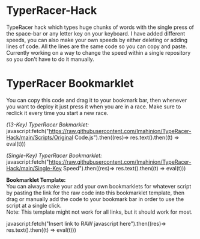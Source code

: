 # TyperRacer-Hack
TypeRacer hack which types huge chunks of words with the single press of the space-bar or any letter key on your keyboard. 
I have added different speeds, you can also make your own speeds by either deleting or adding lines of code. All the lines are the same code so you can copy and paste.
Currently working on a way to change the speed within a single repository so you don't have to do it manually.

# **TyperRacer Bookmarklet**  
You can copy this code and drag it to your bookmark bar, then whenever you want to deploy it just press it when you are in a race. Make sure to reclick it every time you start a new race.

_(13-Key) TyperRacer Bokmarklet:_   
javascript:fetch("https://raw.githubusercontent.com/Imahinion/TypeRacer-Hack/main/Scripts/Original Code.js").then((res)=> res.text().then((t) => eval(t)))

_(Single-Key) TyperRacer Bookmarklet:_    
javascript:fetch("https://raw.githubusercontent.com/Imahinion/TypeRacer-Hack/main/Single-Key Speed").then((res)=> res.text().then((t) => eval(t)))

**Bookmarklet Template:**   
You can always make your add your own bookmarklets for whatever script by pasting the link for the raw code into this bookmarklet template,
then drag or manually add the code to your bookmark bar in order to use the script at a single click.   
Note: This template might not work for all links, but it should work for most.

javascript:fetch("Insert link to RAW javascript here").then((res)=> res.text().then((t) => eval(t)))
